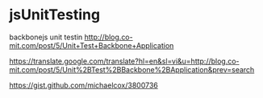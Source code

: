 # jsUnitTesting
backbonejs unit testin
http://blog.co-mit.com/post/5/Unit+Test+Backbone+Application

https://translate.google.com/translate?hl=en&sl=vi&u=http://blog.co-mit.com/post/5/Unit%2BTest%2BBackbone%2BApplication&prev=search

https://gist.github.com/michaelcox/3800736
